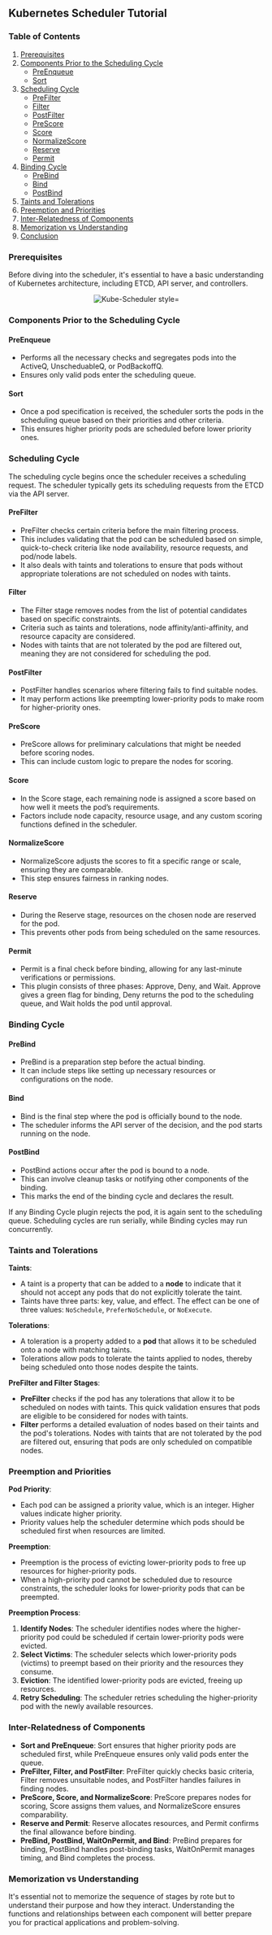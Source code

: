 
## Kubernetes Scheduler Tutorial

### Table of Contents
1. [Prerequisites](#prerequisites)
2. [Components Prior to the Scheduling Cycle](#components-prior-to-the-scheduling-cycle)
    - [PreEnqueue](#preenqueue)
    - [Sort](#sort)
3. [Scheduling Cycle](#scheduling-cycle)
    - [PreFilter](#prefilter)
    - [Filter](#filter)
    - [PostFilter](#postfilter)
    - [PreScore](#prescore)
    - [Score](#score)
    - [NormalizeScore](#normalizescore)
    - [Reserve](#reserve)
    - [Permit](#permit)
4. [Binding Cycle](#binding-cycle)
    - [PreBind](#prebind)
    - [Bind](#bind)
    - [PostBind](#postbind)
5. [Taints and Tolerations](#taints-and-tolerations)
6. [Preemption and Priorities](#preemption-and-priorities)
7. [Inter-Relatedness of Components](#inter-relatedness-of-components)
8. [Memorization vs Understanding](#memorization-vs-understanding)
9. [Conclusion](#conclusion)

### Prerequisites

Before diving into the scheduler, it's essential to have a basic understanding of Kubernetes architecture, including ETCD, API server, and controllers.

<div style="text-align: center;">
  <img src="../../pics/kube-scheduler.gif" alt="Kube-Scheduler style="width: 600px; height: 450px;">
</div>


### Components Prior to the Scheduling Cycle

#### PreEnqueue
- Performs all the necessary checks and segregates pods into the ActiveQ, UnscheduableQ, or PodBackoffQ.
- Ensures only valid pods enter the scheduling queue.

#### Sort
- Once a pod specification is received, the scheduler sorts the pods in the scheduling queue based on their priorities and other criteria.
- This ensures higher priority pods are scheduled before lower priority ones.

### Scheduling Cycle

The scheduling cycle begins once the scheduler receives a scheduling request. The scheduler typically gets its scheduling requests from the ETCD via the API server.

#### PreFilter
- PreFilter checks certain criteria before the main filtering process.
- This includes validating that the pod can be scheduled based on simple, quick-to-check criteria like node availability, resource requests, and pod/node labels.
- It also deals with taints and tolerations to ensure that pods without appropriate tolerations are not scheduled on nodes with taints.

#### Filter
- The Filter stage removes nodes from the list of potential candidates based on specific constraints.
- Criteria such as taints and tolerations, node affinity/anti-affinity, and resource capacity are considered.
- Nodes with taints that are not tolerated by the pod are filtered out, meaning they are not considered for scheduling the pod.

#### PostFilter
- PostFilter handles scenarios where filtering fails to find suitable nodes.
- It may perform actions like preempting lower-priority pods to make room for higher-priority ones.

#### PreScore
- PreScore allows for preliminary calculations that might be needed before scoring nodes.
- This can include custom logic to prepare the nodes for scoring.

#### Score
- In the Score stage, each remaining node is assigned a score based on how well it meets the pod’s requirements.
- Factors include node capacity, resource usage, and any custom scoring functions defined in the scheduler.

#### NormalizeScore
- NormalizeScore adjusts the scores to fit a specific range or scale, ensuring they are comparable.
- This step ensures fairness in ranking nodes.

#### Reserve
- During the Reserve stage, resources on the chosen node are reserved for the pod.
- This prevents other pods from being scheduled on the same resources.

#### Permit
- Permit is a final check before binding, allowing for any last-minute verifications or permissions.
- This plugin consists of three phases: Approve, Deny, and Wait. Approve gives a green flag for binding, Deny returns the pod to the scheduling queue, and Wait holds the pod until approval.

### Binding Cycle

#### PreBind
- PreBind is a preparation step before the actual binding.
- It can include steps like setting up necessary resources or configurations on the node.

#### Bind
- Bind is the final step where the pod is officially bound to the node.
- The scheduler informs the API server of the decision, and the pod starts running on the node.

#### PostBind
- PostBind actions occur after the pod is bound to a node.
- This can involve cleanup tasks or notifying other components of the binding.
- This marks the end of the binding cycle and declares the result.

If any Binding Cycle plugin rejects the pod, it is again sent to the scheduling queue. Scheduling cycles are run serially, while Binding cycles may run concurrently.

### Taints and Tolerations

**Taints**:
- A taint is a property that can be added to a **node** to indicate that it should not accept any pods that do not explicitly tolerate the taint.
- Taints have three parts: key, value, and effect. The effect can be one of three values: `NoSchedule`, `PreferNoSchedule`, or `NoExecute`.

**Tolerations**:
- A toleration is a property added to a **pod** that allows it to be scheduled onto a node with matching taints.
- Tolerations allow pods to tolerate the taints applied to nodes, thereby being scheduled onto those nodes despite the taints.

**PreFilter and Filter Stages**:
- **PreFilter** checks if the pod has any tolerations that allow it to be scheduled on nodes with taints. This quick validation ensures that pods are eligible to be considered for nodes with taints.
- **Filter** performs a detailed evaluation of nodes based on their taints and the pod's tolerations. Nodes with taints that are not tolerated by the pod are filtered out, ensuring that pods are only scheduled on compatible nodes.

### Preemption and Priorities

**Pod Priority**:
- Each pod can be assigned a priority value, which is an integer. Higher values indicate higher priority.
- Priority values help the scheduler determine which pods should be scheduled first when resources are limited.

**Preemption**:
- Preemption is the process of evicting lower-priority pods to free up resources for higher-priority pods.
- When a high-priority pod cannot be scheduled due to resource constraints, the scheduler looks for lower-priority pods that can be preempted.

**Preemption Process**:
1. **Identify Nodes**: The scheduler identifies nodes where the higher-priority pod could be scheduled if certain lower-priority pods were evicted.
2. **Select Victims**: The scheduler selects which lower-priority pods (victims) to preempt based on their priority and the resources they consume.
3. **Eviction**: The identified lower-priority pods are evicted, freeing up resources.
4. **Retry Scheduling**: The scheduler retries scheduling the higher-priority pod with the newly available resources.

### Inter-Relatedness of Components

- **Sort and PreEnqueue**: Sort ensures that higher priority pods are scheduled first, while PreEnqueue ensures only valid pods enter the queue.
- **PreFilter, Filter, and PostFilter**: PreFilter quickly checks basic criteria, Filter removes unsuitable nodes, and PostFilter handles failures in finding nodes.
- **PreScore, Score, and NormalizeScore**: PreScore prepares nodes for scoring, Score assigns them values, and NormalizeScore ensures comparability.
- **Reserve and Permit**: Reserve allocates resources, and Permit confirms the final allowance before binding.
- **PreBind, PostBind, WaitOnPermit, and Bind**: PreBind prepares for binding, PostBind handles post-binding tasks, WaitOnPermit manages timing, and Bind completes the process.

### Memorization vs Understanding

It's essential not to memorize the sequence of stages by rote but to understand their purpose and how they interact. Understanding the functions and relationships between each component will better prepare you for practical applications and problem-solving.
